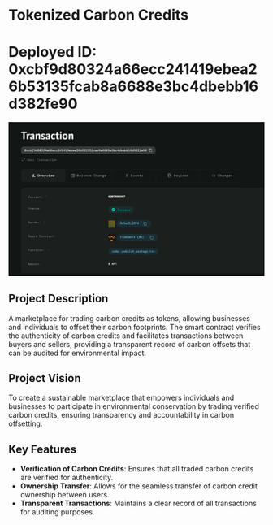 # Tokenized Carbon Credits

# Deployed ID: 0xcbf9d80324a66ecc241419ebea26b53135fcab8a6688e3bc4dbebb16d382fe90
![alt text](image.png)

## Project Description
A marketplace for trading carbon credits as tokens, allowing businesses and individuals to offset their carbon footprints. The smart contract verifies the authenticity of carbon credits and facilitates transactions between buyers and sellers, providing a transparent record of carbon offsets that can be audited for environmental impact.

## Project Vision
To create a sustainable marketplace that empowers individuals and businesses to participate in environmental conservation by trading verified carbon credits, ensuring transparency and accountability in carbon offsetting.

## Key Features
- **Verification of Carbon Credits**: Ensures that all traded carbon credits are verified for authenticity.
- **Ownership Transfer**: Allows for the seamless transfer of carbon credit ownership between users.
- **Transparent Transactions**: Maintains a clear record of all transactions for auditing purposes.
